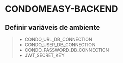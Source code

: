 # CONDOMEASY-BACKEND

## Definir variáveis de ambiente

> - CONDO_URL_DB_CONNECTION
> - CONDO_USER_DB_CONNECTION
> - CONDO_PASSWORD_DB_CONNECTION
> - JWT_SECRET_KEY
